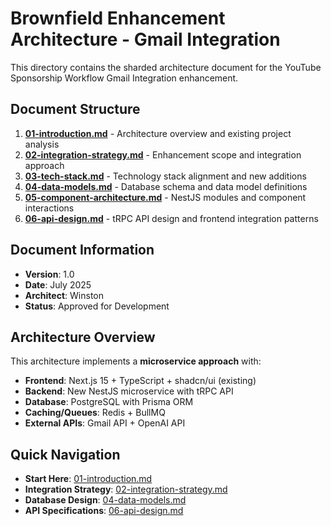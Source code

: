 # Brownfield Enhancement Architecture - Gmail Integration

This directory contains the sharded architecture document for the YouTube Sponsorship Workflow Gmail Integration enhancement.

## Document Structure

1. **[01-introduction.md](./01-introduction.md)** - Architecture overview and existing project analysis
2. **[02-integration-strategy.md](./02-integration-strategy.md)** - Enhancement scope and integration approach
3. **[03-tech-stack.md](./03-tech-stack.md)** - Technology stack alignment and new additions
4. **[04-data-models.md](./04-data-models.md)** - Database schema and data model definitions
5. **[05-component-architecture.md](./05-component-architecture.md)** - NestJS modules and component interactions
6. **[06-api-design.md](./06-api-design.md)** - tRPC API design and frontend integration patterns

## Document Information

- **Version**: 1.0
- **Date**: July 2025
- **Architect**: Winston
- **Status**: Approved for Development

## Architecture Overview

This architecture implements a **microservice approach** with:

- **Frontend**: Next.js 15 + TypeScript + shadcn/ui (existing)
- **Backend**: New NestJS microservice with tRPC API
- **Database**: PostgreSQL with Prisma ORM
- **Caching/Queues**: Redis + BullMQ
- **External APIs**: Gmail API + OpenAI API

## Quick Navigation

- **Start Here**: [01-introduction.md](./01-introduction.md)
- **Integration Strategy**: [02-integration-strategy.md](./02-integration-strategy.md)
- **Database Design**: [04-data-models.md](./04-data-models.md)
- **API Specifications**: [06-api-design.md](./06-api-design.md)
